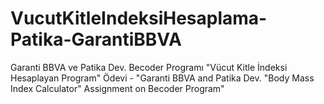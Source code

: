 # VucutKitleIndeksiHesaplama-Patika-GarantiBBVA
 Garanti BBVA ve Patika Dev. Becoder Programı "Vücut Kitle İndeksi Hesaplayan Program" Ödevi - "Garanti BBVA and Patika Dev. "Body Mass Index Calculator" Assignment on Becoder Program"
